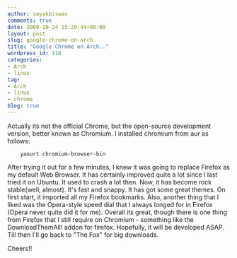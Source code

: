 ```yaml
---
author: sayakbiswas
comments: true
date: 2009-10-24 15:29:44+00:00
layout: post
slug: google-chrome-on-arch
title: "Google Chrome on Arch.."
wordpress_id: 118
categories:
- Arch
- linux
tag:
- Arch
- linux
- chrome
blog: true
---
```


Actually its not the official Chrome, but the open-source development version, better known as Chromium. I installed chromium from aur as follows:

		yaourt chromium-browser-bin

After trying it out for a few minutes, I knew it was going to replace Firefox as my default Web Browser. It has certainly improved quite a lot since I last tried it on Ubuntu. It used to crash a lot then. Now, it has become rock stable(well, almost). It's fast and snappy.  It has got some great themes. On first start, it imported all my Firefox bookmarks. Also, another thing that I liked was the Opera-style speed dial that I always longed for in Firefox (Opera never quite did it for me). Overall its great, though there is one thing from Firefox that I still require on Chromium - something like the DownloadThemAll! addon for firefox. Hopefully, it will be developed ASAP. Till then I'll go back to "The Fox" for big downloads.

Cheers!!
